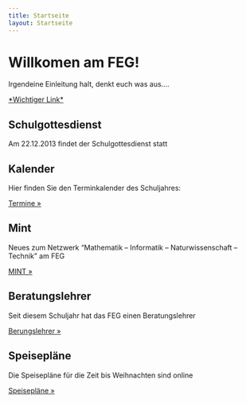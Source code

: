 ```yaml
---
title: Startseite
layout: Startseite
---
```



<!-- Jumbotron -->
<div class="jumbotron">
  <h1>Willkomen am FEG!</h1>
  <p class="lead">Irgendeine Einleitung halt, denkt euch was aus....</p>
  <p><a class="btn btn-lg btn-success" href="#" role="button">*Wichtiger Link*</a></p>
</div>

<!-- News -->
<div class="row">
  <div class="col-lg-4">
    <h2>Schulgottesdienst</h2>
    <p>Am 22.12.2013 findet der Schulgottesdienst statt</p>
  </div>
  <div class="col-lg-4">
    <h2>Kalender</h2>
    <p>Hier finden Sie den Terminkalender des Schuljahres: </p>
    <p><a class="btn btn-primary" href="/Schulleben/Termine/Aktuell" role="button">Termine &raquo;</a></p>
  </div>
  <div class="col-lg-4">
    <h2>Mint</h2>
    <p>Neues zum Netzwerk “Mathematik – Informatik – Naturwissenschaft – Technik” am FEG</p>
    <p><a class="btn btn-primary" href="Portraut/Mint" role="button">MINT &raquo;</a></p>
  </div>
  <div class="col-lg-4">
    <h2>Beratungslehrer</h2>
    <p>Seit diesem Schuljahr hat das FEG einen Beratungslehrer</p>
    <p><a class="btn btn-primary" href="Portrait/Beratungslehrer" role="button">Berungslehrer &raquo;</a></p>
  </div>
  <div class="col-lg-4">
    <h2>Speisepläne</h2>
    <p>Die Speisepläne für die Zeit bis Weihnachten sind online</p>
    <p><a class="btn btn-primary" href="Schulleben/Speiseplaene" role="button">Speisepläne &raquo;</a></p>
  </div>
</div>
